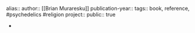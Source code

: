 alias::
author:: [[Brian Muraresku]] 
publication-year::
tags:: book, reference, #psychedelics #religion 
project:: 
public:: true

-